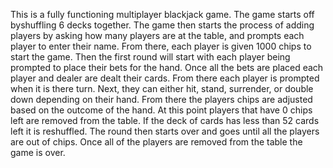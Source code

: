 This is a fully functioning multiplayer blackjack game. The game starts off byshuffling 6 decks together. The game then starts the process of adding players by asking how many players are at the table, and prompts each player to enter their name. From there, each player is given 1000 chips to start the game. Then the first round will start with each player being prompted to place their bets for the hand. Once all the bets are placed each player and dealer are dealt their cards. From there each player is prompted when it is there turn. Next,  they can either hit, stand, surrender, or double down depending on their hand. From there the players chips are adjusted based on the outcome of the hand. At this point players that have 0 chips left are removed from the table. If the deck of cards has less than 52 cards left it is reshuffled. The round then starts over and goes until all the players are out of chips. Once all of the players are removed from the table the game is over.
